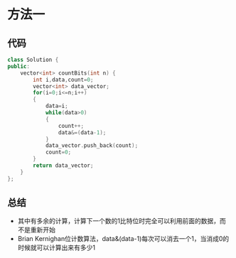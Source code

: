 # 方法一

## 代码

```c++
class Solution {
public:
    vector<int> countBits(int n) {
        int i,data,count=0;
        vector<int> data_vector;
        for(i=0;i<=n;i++)
        {
            data=i;
            while(data>0)
            {
                count++;
                data&=(data-1);
            }
            data_vector.push_back(count);
            count=0;
        }
        return data_vector;
    }
};
```

## 总结

* 其中有多余的计算，计算下一个数的1比特位时完全可以利用前面的数据，而不是重新开始
* Brian Kernighan位计数算法，data&(data-1)每次可以消去一个1，当消成0的时候就可以计算出来有多少1